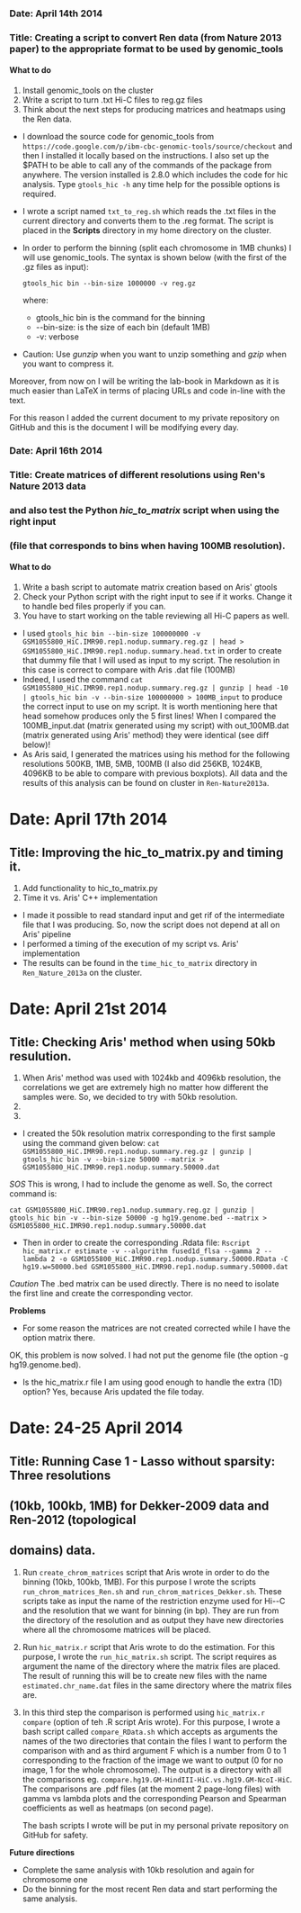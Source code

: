 ### Date: April 14th 2014
### Title: Creating a script to convert Ren data (from Nature 2013 paper) to the appropriate format to be used by genomic_tools 

<!-- What to do -->

#### What to do

1. Install genomic_tools on the cluster
2. Write a script to turn .txt Hi-C files to reg.gz files
3. Think about the next steps for producing matrices and
heatmaps using the Ren data.

<!-- **Bold text**  *Emphasized text* -->

<!-- Non-enumerated list -->

* I download the source code for genomic_tools from 
`https://code.google.com/p/ibm-cbc-genomic-tools/source/checkout`  and then I installed it locally based on the instructions. I also
set up the $PATH to be able to call any of the commands of the package from anywhere.
The version installed is 2.8.0 which includes the code for hic analysis. Type
`gtools_hic -h` any time help for the possible options is required.

* I wrote a script named `txt_to_reg.sh` which reads the .txt files in the current directory and converts them to the .reg format. The script is placed in the **Scripts** directory in my home directory on the cluster.

* In order to perform the binning (split each chromosome in 1MB chunks)
  I will use genomic_tools. The syntax is shown below (with the first of the .gz files as input):
  
	`gtools_hic bin --bin-size 1000000 -v reg.gz`
  
	where:
  
	- gtools_hic bin is the command for the binning
	-  --bin-size: is the size of each bin (default 1MB)
	- -v: verbose

* Caution: Use *gunzip* when you want to unzip something and *gzip* when you want to compress it.

Moreover, from now on I will be writing the lab-book in Markdown as it is much easier than LaTeX in terms of placing URLs and code in-line with the text. 

For this reason I added the current document to my private repository on GitHub and this is the document I will be modifying every day.

<!--End of the day-->

<!-- Start day -->

### Date: April 16th 2014
### Title: Create matrices of different resolutions using Ren's Nature 2013 data
### and also test the Python *hic_to_matrix* script when using the right input
### (file that corresponds to bins when having 100MB resolution). 

#### What to do 

1. Write a bash script to automate matrix creation based on Aris' gtools
2. Check your Python script with the right input to see if it works. Change
it to handle bed files properly if you can.
3. You have to start working on the table reviewing all Hi-C papers as well.

<!-- **Bold text**  *Emphasized text* -->

<!-- Non-enumerated list -->

* I used `gtools_hic bin --bin-size 100000000 -v GSM1055800_HiC.IMR90.rep1.nodup.summary.reg.gz | head > GSM1055800_HiC.IMR90.rep1.nodup.summary.head.txt` in order to create
that dummy file that I will used as input to my script. The resolution in this
case is correct to compare with Aris .dat file (100MB)
* Indeed, I used the command `cat GSM1055800_HiC.IMR90.rep1.nodup.summary.reg.gz | gunzip | head -10 | gtools_hic bin -v --bin-size 100000000 > 100MB_input` to produce the correct input to use on my script. It is worth mentioning here that head somehow produces only the 5 first lines! When I compared the 100MB_input.dat (matrix generated using my script) with out\_100MB.dat (matrix generated using Aris' method) they were identical (see diff below)!
* As Aris said, I generated the matrices using his method for the following
resolutions 500KB, 1MB, 5MB, 100MB (I also did 256KB, 1024KB, 4096KB to be able to compare
with previous boxplots). All data and the results of this analysis can be found on cluster in
`Ren-Nature2013a`.  


# Date: April 17th 2014
## Title: Improving the hic\_to\_matrix.py and timing it. 

<!-- What to do -->

1. Add functionality to hic\_to\_matrix.py
2. Time it vs. Aris' C++ implementation


<!-- **Bold text**  *Emphasized text* -->

<!-- Non-enumerated list -->

* I made it possible to read standard input
and get rif of the intermediate file that I was
producing. So, now the script does not depend at
all on Aris' pipeline
* I performed a timing of the execution of my script
vs. Aris' implementation
* The results can be found in the `time_hic_to_matrix`
directory in `Ren_Nature_2013a` on the cluster. 

# Date: April 21st 2014
## Title: Checking Aris' method when using 50kb resulution.

<!-- What to do -->

1. When Aris' method was used with 1024kb and 4096kb resolution, the correlations we get are extremely high
no matter how different the samples were. So, we decided
to try with 50kb resolution.
2.
3.

<!-- **Bold text**  *Emphasized text* -->

<!-- Non-enumerated list -->

* I created the 50k resolution matrix corresponding to the first sample using the command given below:
`cat GSM1055800_HiC.IMR90.rep1.nodup.summary.reg.gz | gunzip | gtools_hic bin -v --bin-size 50000 --matrix > GSM1055800_HiC.IMR90.rep1.nodup.summary.50000.dat`

*SOS* This is wrong, I had to include the genome as well. So,
the correct command is:

`cat GSM1055800_HiC.IMR90.rep1.nodup.summary.reg.gz | gunzip | gtools_hic bin -v --bin-size 50000 -g hg19.genome.bed --matrix > GSM1055800_HiC.IMR90.rep1.nodup.summary.50000.dat`


* Then in order to create the corresponding .Rdata file:
`Rscript hic_matrix.r estimate -v --algorithm fused1d_flsa --gamma 2 --lambda 2 -o GSM1055800_HiC.IMR90.rep1.nodup.summary.50000.RData -C hg19.w=50000.bed GSM1055800_HiC.IMR90.rep1.nodup.summary.50000.dat`

*Caution* The .bed matrix can be used directly. There is no need to isolate the first line and create the corresponding vector.

**Problems**

* For some reason the matrices are not created corrected
while I have the option matrix there.

OK, this problem is now solved. I had not put the genome file
(the option -g hg19.genome.bed).

* Is the hic_matrix.r file I am using good enough to handle the extra (1D) option? Yes, because Aris updated the file today.

<!-- Code goes here -->
<!-- ``
 -->
<!-- Link goes here -->
<!-- This is [an example](http://example.com/ "Title") inline link.
 -->

 # Date: 24-25 April 2014
 ## Title: Running Case 1 - Lasso without sparsity: Three resolutions
 ## (10kb, 100kb, 1MB) for Dekker-2009 data and Ren-2012 (topological
 ## domains) data.
 
 <!-- What I did -->
 
 1. Run `create_chrom_matrices` script that Aris wrote in order to do the 
 	binning (10kb, 100kb, 1MB). For this purpose I wrote the scripts `run_chrom_matrices_Ren.sh` and `run_chrom_matrices_Dekker.sh`.
 	These scripts take as input the name of the restriction enzyme used
 	for Hi--C and the resolution that we want for binning (in bp).
    They are run from the directory of the resolution and as output they
    have new directories where all the chromosome matrices will be placed.


 2. Run `hic_matrix.r` script that Aris wrote to do the estimation. For this 
 	purpose, I wrote the `run_hic_matrix.sh` script. The script requires
 	as argument the name of the directory where the matrix files are placed.
 	The result of running this will be to create new files with the name 
 	`estimated.chr_name.dat` files in the same directory where the matrix
 	files are.
 
 3. In this third step the comparison is performed using `hic_matrix.r compare`
    (option of teh .R script Aris wrote). For this purpose, I wrote a bash 
    script called `compare_RData.sh` which accepts as arguments the names of the
    two directories that contain the files I want to perform the comparison with and
    as third argument F which is a number from 0 to 1 corresponding to the fraction 
    of the image we want to output (0 for no image, 1 for the whole chromosome).
    The output is a directory with all the comparisons eg. `compare.hg19.GM-HindIII-HiC.vs.hg19.GM-NcoI-HiC`. The comparisons are .pdf files (at the moment 2 page-long files) with gamma vs lambda plots and the corresponding Pearson and Spearman coefficients as well as heatmaps (on second page).

    The bash scripts I wrote will be put in my personal private repository on GitHub for safety.
 
 **Future directions**  
 
 <!-- Non-enumerated list -->
 
 * Complete the same analysis
   with 10kb resolution and again 
   for chromosome one
 * Do the binning for the most recent
   Ren data and start performing the
   same analysis.
 
 
 

